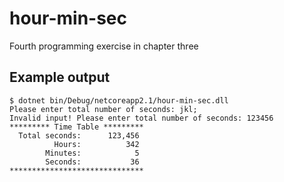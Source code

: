 # hour-min-sec

Fourth programming exercise in chapter three

## Example output
```
$ dotnet bin/Debug/netcoreapp2.1/hour-min-sec.dll
Please enter total number of seconds: jkl;
Invalid input! Please enter total number of seconds: 123456
********* Time Table *********
  Total seconds:      123,456
          Hours:          342
        Minutes:            5
        Seconds:           36
******************************
```
